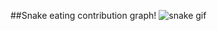##Snake eating contribution graph!
![snake gif](https://github.com/ammarmustafic/ammarmustafic/blob/output/github-contribution-grid-snake.gif)

